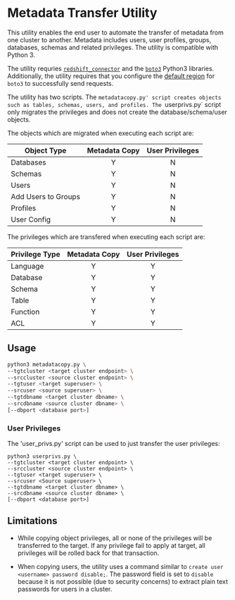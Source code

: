 # Metadata Transfer Utility
This utility enables the end user to automate the transfer of metadata from one cluster to another. Metadata includes users, user profiles, groups, databases, schemas and related privileges. The utility is compatible with Python 3.

The utility requries [`redshift_connector`](https://pypi.org/project/psycopg2/) and the [`boto3`](https://boto3.amazonaws.com/v1/documentation/api/latest/guide/quickstart.html)  Python3 libraries. Additionally, the utility requires that you configure the [default region](https://docs.aws.amazon.com/cli/latest/userguide/cli-configure-quickstart.html#cli-configure-quickstart-region) for `boto3` to successfully send requests.

The utility has two scripts. The `metadatacopy.py' script creates objects such as tables, schemas, users, and profiles. The `userprivs.py` script only migrates the privileges and does not create the database/schema/user objects.

The objects which are migrated when executing each script are:

|Object Type|Metadata Copy|User Privileges|
|---|:---:|:---:|
|Databases|Y|N|
|Schemas|Y|N|
|Users|Y|N|
|Add Users to Groups|Y|N|
|Profiles|Y|N|
|User Config|Y|N|


The privileges which are transfered when executing each script are:

| Privilege Type | Metadata Copy | User Privileges |
|---|:---:|:---:|
|Language|Y|Y|
|Database|Y|Y|
|Schema|Y|Y|
|Table|Y|Y|
|Function|Y|Y|
|ACL|Y|Y|


## Usage

```sh
python3 metadatacopy.py \
--tgtcluster <target cluster endpoint> \
--srccluster <source cluster endpoint> \
--tgtuser <target superuser> \
--srcuser <source superuser> \
--tgtdbname <target cluster dbname> \
--srcdbname <source cluster dbname> \
[--dbport <database port>]
```

### User Privileges
The 'user_privs.py' script can be used to just transfer the user privileges:

```
python3 userprivs.py \
--tgtcluster <target cluster endpoint> \
--srccluster <source cluster endpoint> \
--tgtuser <target superuser> \
--srcuser <Source superuser> \
--tgtdbname <target cluster dbname> \
--srcdbname <source cluster dbname> \
[--dbport <database port>]
```

## Limitations

* While copying object privileges, all or none of the privileges will be transferred to the target. If any privilege fail to apply at target, all privileges will be rolled back for that transaction.

* When copying users, the utility uses a command similar to `create user <username> password disable;`. The password field is set to `disable` because it is not possible (due to security concerns) to extract plain text passwords for users in a cluster.

